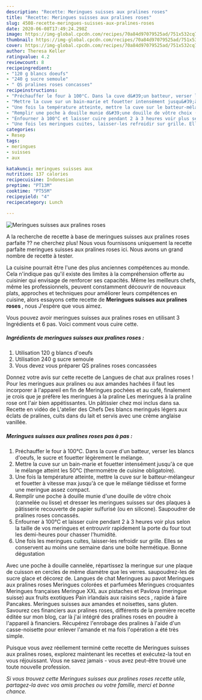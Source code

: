 ```yaml
---
description: "Recette: Meringues suisses aux pralines roses"
title: "Recette: Meringues suisses aux pralines roses"
slug: 4508-recette-meringues-suisses-aux-pralines-roses
date: 2020-06-08T17:49:24.298Z
image: https://img-global.cpcdn.com/recipes/70a84d97079525ad/751x532cq70/meringues-suisses-aux-pralines-roses-photo-principale-de-la-recette.jpg
thumbnail: https://img-global.cpcdn.com/recipes/70a84d97079525ad/751x532cq70/meringues-suisses-aux-pralines-roses-photo-principale-de-la-recette.jpg
cover: https://img-global.cpcdn.com/recipes/70a84d97079525ad/751x532cq70/meringues-suisses-aux-pralines-roses-photo-principale-de-la-recette.jpg
author: Theresa Keller
ratingvalue: 4.2
reviewcount: 8
recipeingredient:
- "120 g blancs doeufs"
- "240 g sucre semoule"
- " QS pralines roses concasses"
recipeinstructions:
- "Préchauffer le four à 100°C. Dans la cuve d&#39;un batteur, verser les blancs d&#39;oeufs, le sucre et fouetter légèrement le mélange."
- "Mettre la cuve sur un bain-marie et fouetter intensément jusqu&#39;à ce que le mélange atteint les 50°C (thermomètre de cuisine obligatoire)."
- "Une fois la température atteinte, mettre la cuve sur le batteur-mélangeur et fouetter à vitesse max jusqu&#39;à ce que le mélange tiédisse et forme une meringue assez compact."
- "Remplir une poche à douille munie d&#39;une douille de vôtre choix (cannelée ou lisse) et dresser les meringues suisses sur des plaques à pâtisserie recouverte de papier sulfurisé (ou en silicone). Saupoudrer de pralines roses concassés."
- "Enfourner à 100°C et laisser cuire pendant 2 à 3 heures voir plus selon la taille de vos meringues et entrouvrir rapidement la porte du four tout les demi-heures pour chasser l&#39;humidité."
- "Une fois les meringues cuites, laisser-les refroidir sur grille. Elles se conservent au moins une semaine dans une boîte hermétique. Bonne dégustation"
categories:
- Resep
tags:
- meringues
- suisses
- aux

katakunci: meringues suisses aux 
nutrition: 137 calories
recipecuisine: Indonesian
preptime: "PT13M"
cooktime: "PT55M"
recipeyield: "4"
recipecategory: Lunch

---
```



![Meringues suisses aux pralines roses](https://img-global.cpcdn.com/recipes/70a84d97079525ad/751x532cq70/meringues-suisses-aux-pralines-roses-photo-principale-de-la-recette.jpg)

A la recherche de recette à base de meringues suisses aux pralines roses parfaite ?? ne cherchez plus! Nous vous fournissons uniquement la recette parfaite meringues suisses aux pralines roses ici. Nous avons un grand nombre de recette à tester.

La cuisine pourrait être l'une des plus anciennes compétences au monde. Cela n'indique pas qu'il existe des limites à la compréhension offerte au cuisinier qui envisage de renforcer ses capacités. Même les meilleurs chefs, même les professionnels, peuvent constamment découvrir de nouveaux plats, approches et techniques pour améliorer leurs compétences en cuisine, alors essayons cette recette de <strong> Meringues suisses aux pralines roses </strong>, nous J'espère que vous aimez.

<!--inarticleads1-->

Vous pouvez avoir meringues suisses aux pralines roses en utilisant 3 Ingrédients et 6 pas. Voici comment vous cuire cette.

##### Ingrédients de meringues suisses aux pralines roses :

1. Utilisation 120 g blancs d&#39;oeufs
1. Utilisation 240 g sucre semoule
1. Vous devez vous préparer  QS pralines roses concassées


Donnez votre avis sur cette recette de Langues de chat aux pralines roses ! Pour les meringues aux pralines ou aux amandes hachées il faut les incorporer à l&#39;appareil en fin de Meringues pochées et au café, finalement je crois que je préfère les meringues à la praline Les meringues à la praline rose ont l&#39;air bien appétissantes. Un pâtissier chez moi inclus dans sa. Recette en vidéo de L&#39;atelier des Chefs Des blancs meringués légers aux éclats de pralines, cuits dans du lait et servis avec une crème anglaise vanillée. 

<!--inarticleads2-->

##### Meringues suisses aux pralines roses pas à pas :

1. Préchauffer le four à 100°C. Dans la cuve d&#39;un batteur, verser les blancs d&#39;oeufs, le sucre et fouetter légèrement le mélange.
1. Mettre la cuve sur un bain-marie et fouetter intensément jusqu&#39;à ce que le mélange atteint les 50°C (thermomètre de cuisine obligatoire).
1. Une fois la température atteinte, mettre la cuve sur le batteur-mélangeur et fouetter à vitesse max jusqu&#39;à ce que le mélange tiédisse et forme une meringue assez compact.
1. Remplir une poche à douille munie d&#39;une douille de vôtre choix (cannelée ou lisse) et dresser les meringues suisses sur des plaques à pâtisserie recouverte de papier sulfurisé (ou en silicone). Saupoudrer de pralines roses concassés.
1. Enfourner à 100°C et laisser cuire pendant 2 à 3 heures voir plus selon la taille de vos meringues et entrouvrir rapidement la porte du four tout les demi-heures pour chasser l&#39;humidité.
1. Une fois les meringues cuites, laisser-les refroidir sur grille. Elles se conservent au moins une semaine dans une boîte hermétique. Bonne dégustation


Avec une poche à douille cannelée, répartissez la meringue sur une plaque de cuisson en cercles de même diamètre que les verres. saupoudrez-les de sucre glace et décorez de. Langues de chat Meringues au pavot Meringues aux pralines roses Meringues colorées et parfumées Meringues croquantes Meringues françaises Meringue XXL aux pistaches et Pavlova (meringue suisse) aux fruits exotiques Pain irlandais aux raisins secs , rapide à faire Pancakes. Meringues suisses aux amandes et noisettes, sans gluten. Savourez ces financiers aux pralines roses, différents de la première recette éditée sur mon blog, car là j&#39;ai intégré des pralines roses en poudre à l&#39;appareil à financiers. Récupérez l&#39;enrobage des pralines à l&#39;aide d&#39;un casse-noisette pour enlever l&#39;amande et ma fois l&#39;opération a été très simple. 

<!--inarticleads1-->

<p>
Puisque vous avez réellement terminé cette recette de Meringues suisses aux pralines roses, explorez maintenant les recettes et exécutez-la tout en vous réjouissant. Vous ne savez jamais - vous avez peut-être trouvé une toute nouvelle profession.
</p>

<p>
<i>Si vous trouvez cette Meringues suisses aux pralines roses recette utile, partagez-la avec vos amis proches ou votre famille, merci et bonne chance.</i>
</p>
